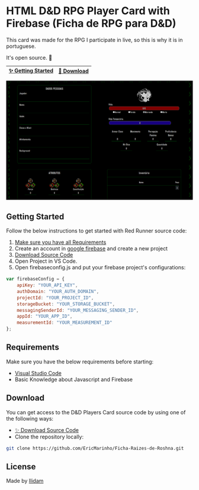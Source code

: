 # HTML D&D RPG Player Card with Firebase (Ficha de RPG para D&D)

This card was made for the RPG I participate in live, so this is why it is in portuguese.

It's open source. :clap:

| [:sparkles: Getting Started](#getting-started) | [:rocket: Download](#download) |
| --------------- | -------- |

<p align="center">
  <img src="card.png"/>
</p>

## Getting Started

Follow the below instructions to get started with Red Runner source code:

1. [Make sure you have all Requirements](#requirements)
2. Create an account in [google firebase](https://firebase.google.com) and create a new project
3. [Download Source Code](#download)
4. Open Project in VS Code.
5. Open firebaseconfig.js and put your firebase project's configurations:
```js
var firebaseConfig = {
    apiKey: "YOUR_API_KEY",
    authDomain: "YOUR_AUTH_DOMAIN",
    projectId: "YOUR_PROJECT_ID",
    storageBucket: "YOUR_STORAGE_BUCKET",
    messagingSenderId: "YOUR_MESSAGING_SENDER_ID",
    appId: "YOUR_APP_ID",
    measurementId: "YOUR_MEASUREMENT_ID"
};
```

## Requirements

Make sure you have the below requirements before starting:

- [Visual Studio Code](https://code.visualstudio.com/)
- Basic Knowledge about Javascript and Firebase

## Download

You can get access to the D&D Players Card source code by using one of the following ways:

- [:sparkles: Download Source Code](https://github.com/EricMarinho/Ficha-Raizes-de-Roshna/archive/master.zip)
- Clone the repository locally:

```bash
git clone https://github.com/EricMarinho/Ficha-Raizes-de-Roshna.git
```

## License

Made by [Ilidam](https://github.com/EricMarinho)
